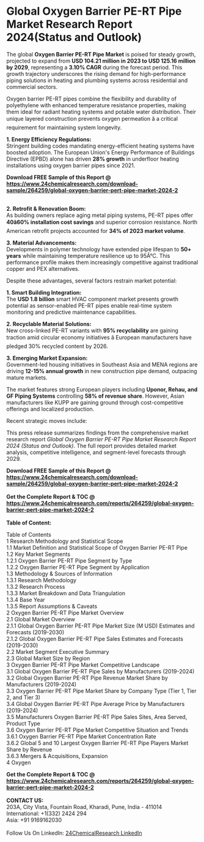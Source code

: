 <h1>Global Oxygen Barrier PE-RT Pipe Market Research Report 2024(Status and Outlook)</h1><p>The global <strong>Oxygen Barrier PE-RT Pipe Market</strong> is poised for steady growth, projected to expand from <strong>USD 104.21 million in 2023 to USD 125.16 million by 2029</strong>, representing a <strong>3.10% CAGR</strong> during the forecast period. This growth trajectory underscores the rising demand for high-performance piping solutions in heating and plumbing systems across residential and commercial sectors.</p><p>Oxygen barrier PE-RT pipes combine the flexibility and durability of polyethylene with enhanced temperature resistance properties, making them ideal for radiant heating systems and potable water distribution. Their unique layered construction prevents oxygen permeation â a critical requirement for maintaining system longevity.</p><p><strong>1. Energy Efficiency Regulations:</strong><br>
Stringent building codes mandating energy-efficient heating systems have boosted adoption. The European Union's Energy Performance of Buildings Directive (EPBD) alone has driven <strong>28% growth</strong> in underfloor heating installations using oxygen barrier pipes since 2021.</p><div><b>Download FREE Sample of this Report @ 
            <a href="https://www.24chemicalresearch.com/download-sample/264259/global-oxygen-barrier-pert-pipe-market-2024-2">
            https://www.24chemicalresearch.com/download-sample/264259/global-oxygen-barrier-pert-pipe-market-2024-2</a></b></div><br><p><strong>2. Retrofit &amp; Renovation Boom:</strong><br>
As building owners replace aging metal piping systems, PE-RT pipes offer <strong>40â60% installation cost savings</strong> and superior corrosion resistance. North American retrofit projects accounted for <strong>34% of 2023 market volume</strong>.</p><p><strong>3. Material Advancements:</strong><br>
Developments in polymer technology have extended pipe lifespan to <strong>50+ years</strong> while maintaining temperature resilience up to 95Â°C. This performance profile makes them increasingly competitive against traditional copper and PEX alternatives.</p><p>Despite these advantages, several factors restrain market potential:</p><p><strong>1. Smart Building Integration:</strong><br>
The <strong>USD 1.8 billion</strong> smart HVAC component market presents growth potential as sensor-enabled PE-RT pipes enable real-time system monitoring and predictive maintenance capabilities.</p><p><strong>2. Recyclable Material Solutions:</strong><br>
New cross-linked PE-RT variants with <strong>95% recyclability</strong> are gaining traction amid circular economy initiatives â European manufacturers have pledged 30% recycled content by 2026.</p><p><strong>3. Emerging Market Expansion:</strong><br>
Government-led housing initiatives in Southeast Asia and MENA regions are driving <strong>12-15% annual growth</strong> in new construction pipe demand, outpacing mature markets.</p><p>The market features strong European players including <strong>Uponor, Rehau, and GF Piping Systems</strong> controlling <strong>58% of revenue share</strong>. However, Asian manufacturers like KUPP are gaining ground through cost-competitive offerings and localized production.</p><p>Recent strategic moves include:</p><p>This press release summarizes findings from the comprehensive market research report <em>Global Oxygen Barrier PE-RT Pipe Market Research Report 2024 (Status and Outlook)</em>. The full report provides detailed market analysis, competitive intelligence, and segment-level forecasts through 2029.</p><div><b>Download FREE Sample of this Report @ 
            <a href="https://www.24chemicalresearch.com/download-sample/264259/global-oxygen-barrier-pert-pipe-market-2024-2">
            https://www.24chemicalresearch.com/download-sample/264259/global-oxygen-barrier-pert-pipe-market-2024-2</a></b></div><br><div><b>Get the Complete Report & TOC @ 
            <a href="https://www.24chemicalresearch.com/reports/264259/global-oxygen-barrier-pert-pipe-market-2024-2">
            https://www.24chemicalresearch.com/reports/264259/global-oxygen-barrier-pert-pipe-market-2024-2</a></b></div><br>
            <b>Table of Content:</b><p>Table of Contents<br />
1 Research Methodology and Statistical Scope<br />
1.1 Market Definition and Statistical Scope of Oxygen Barrier PE-RT Pipe<br />
1.2 Key Market Segments<br />
1.2.1 Oxygen Barrier PE-RT Pipe Segment by Type<br />
1.2.2 Oxygen Barrier PE-RT Pipe Segment by Application<br />
1.3 Methodology & Sources of Information<br />
1.3.1 Research Methodology<br />
1.3.2 Research Process<br />
1.3.3 Market Breakdown and Data Triangulation<br />
1.3.4 Base Year<br />
1.3.5 Report Assumptions & Caveats<br />
2 Oxygen Barrier PE-RT Pipe Market Overview<br />
2.1 Global Market Overview<br />
2.1.1 Global Oxygen Barrier PE-RT Pipe Market Size (M USD) Estimates and Forecasts (2019-2030)<br />
2.1.2 Global Oxygen Barrier PE-RT Pipe Sales Estimates and Forecasts (2019-2030)<br />
2.2 Market Segment Executive Summary<br />
2.3 Global Market Size by Region<br />
3 Oxygen Barrier PE-RT Pipe Market Competitive Landscape<br />
3.1 Global Oxygen Barrier PE-RT Pipe Sales by Manufacturers (2019-2024)<br />
3.2 Global Oxygen Barrier PE-RT Pipe Revenue Market Share by Manufacturers (2019-2024)<br />
3.3 Oxygen Barrier PE-RT Pipe Market Share by Company Type (Tier 1, Tier 2, and Tier 3)<br />
3.4 Global Oxygen Barrier PE-RT Pipe Average Price by Manufacturers (2019-2024)<br />
3.5 Manufacturers Oxygen Barrier PE-RT Pipe Sales Sites, Area Served, Product Type<br />
3.6 Oxygen Barrier PE-RT Pipe Market Competitive Situation and Trends<br />
3.6.1 Oxygen Barrier PE-RT Pipe Market Concentration Rate<br />
3.6.2 Global 5 and 10 Largest Oxygen Barrier PE-RT Pipe Players Market Share by Revenue<br />
3.6.3 Mergers & Acquisitions, Expansion<br />
4 Oxygen </p><div><b>Get the Complete Report & TOC @ 
            <a href="https://www.24chemicalresearch.com/reports/264259/global-oxygen-barrier-pert-pipe-market-2024-2">
            https://www.24chemicalresearch.com/reports/264259/global-oxygen-barrier-pert-pipe-market-2024-2</a></b></div><br><b>CONTACT US:</b><br>
            203A, City Vista, Fountain Road, Kharadi, Pune, India - 411014<br>
            International: +1(332) 2424 294<br>
            Asia: +91 9169162030 <br><br>
            Follow Us On LinkedIn: <a href="https://www.linkedin.com/company/24chemicalresearch/">24ChemicalResearch LinkedIn</a>